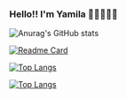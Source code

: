 ### Hello!! I'm Yamila 👩‍💻👩‍💻👋

<!--
**Bellantra/bellantra** is a ✨ _special_ ✨ repository because its `README.md` (this file) appears on your GitHub profile.

Here are some ideas to get you started:

- 🔭 I’m currently working on ...
- 🌱 I’m currently learning ...
- 👯 I’m looking to collaborate on ...
- 🤔 I’m looking for help with ...
- 💬 Ask me about ...
- 📫 How to reach me: ...
- 😄 Pronouns: ...
- ⚡ Fun fact: ...
-->
![Anurag's GitHub stats](https://github-readme-stats.vercel.app/api?username=Bellantra&show_icons=true&theme=radical)

<!-- ![Anurag's GitHub stats](https://github-readme-stats.vercel.app/api?username=bellantra&theme=radical) -->

[![Readme Card](https://github-readme-stats.vercel.app/api/pin/?username=Bellantra&repo=Weather-App-react&bg_color=F1D1C6)](https://github.com/Bellantra/Weather-App-react)


[![Top Langs](https://github-readme-stats.vercel.app/api/top-langs/?username=anuraghazra)](https://github.com/Bellantra/Weather-App-react)

[![Top Langs](https://github-readme-stats.vercel.app/api/top-langs/?username=anuraghazra&layout=compact)](https://github.com/Bellantra/)



